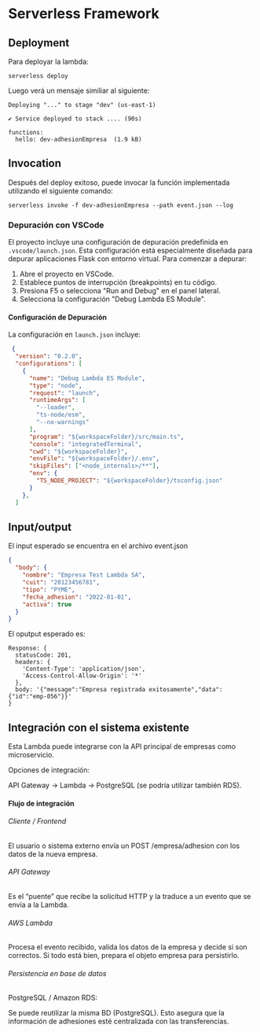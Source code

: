 # Serverless Framework

## Deployment

Para deployar la lambda:

```
serverless deploy
```

Luego verá un mensaje similiar al siguiente:

```
Deploying "..." to stage "dev" (us-east-1)

✔ Service deployed to stack .... (90s)

functions:
  hello: dev-adhesionEmpresa  (1.9 kB)
```

## Invocation

Después del deploy exitoso, puede invocar la función implementada utilizando el siguiente comando:

```
serverless invoke -f dev-adhesionEmpresa --path event.json --log
```

### Depuración con VSCode

El proyecto incluye una configuración de depuración predefinida en `.vscode/launch.json`. Esta configuración está especialmente diseñada para depurar aplicaciones Flask con entorno virtual. Para comenzar a depurar:

1. Abre el proyecto en VSCode.
2. Establece puntos de interrupción (breakpoints) en tu código.
3. Presiona F5 o selecciona "Run and Debug" en el panel lateral.
4. Selecciona la configuración "Debug Lambda ES Module".

#### Configuración de Depuración

La configuración en `launch.json` incluye:

```json
 {
  "version": "0.2.0",
  "configurations": [
    {
      "name": "Debug Lambda ES Module",
      "type": "node",
      "request": "launch",
      "runtimeArgs": [
        "--loader",
        "ts-node/esm",
        "--no-warnings"
      ],
      "program": "${workspaceFolder}/src/main.ts",
      "console": "integratedTerminal",
      "cwd": "${workspaceFolder}",
      "envFile": "${workspaceFolder}/.env",
      "skipFiles": ["<node_internals>/**"],
      "env": {
        "TS_NODE_PROJECT": "${workspaceFolder}/tsconfig.json"
      }
    },
  ]
```

## Input/output

El input esperado se encuentra en el archivo event.json

```json
{
  "body": {
    "nombre": "Empresa Test Lambda SA",
    "cuit": "20123456781", 
    "tipo": "PYME",
    "fecha_adhesion": "2022-01-01",
    "activa": true
  }
}
```

El oputput esperado es:
```
Response: {
  statusCode: 201,
  headers: {
    'Content-Type': 'application/json',
    'Access-Control-Allow-Origin': '*'
  },
  body: '{"message":"Empresa registrada exitosamente","data":{"id":"emp-056"}}'
}
```

## Integración con el sistema existente

Esta Lambda puede integrarse con la API principal de empresas como microservicio.

Opciones de integración:

API Gateway → Lambda → PostgreSQL (se podría utilizar también RDS).


#### Flujo de integración

###### Cliente / Frontend

El usuario o sistema externo envía un POST /empresa/adhesion con los datos de la nueva empresa.

###### API Gateway

Es el “puente” que recibe la solicitud HTTP y la traduce a un evento que se envía a la Lambda.

###### AWS Lambda

Procesa el evento recibido, valida los datos de la empresa y decide si son correctos. Si todo está bien, prepara el objeto empresa para persistirlo.

###### Persistencia en base de datos

PostgreSQL / Amazon RDS:

Se puede reutilizar la misma BD (PostgreSQL). Esto asegura que la información de adhesiones esté centralizada con las transferencias.

